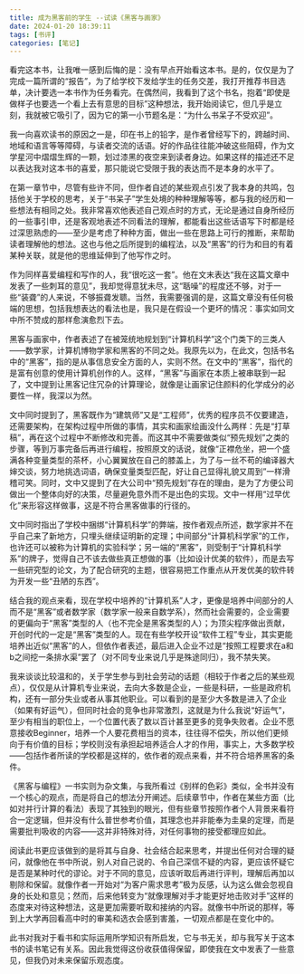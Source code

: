 ```yaml
---
title: 成为黑客前的学生 --试读《黑客与画家》
date: 2024-01-20 18:39:11
tags: [书评]
categories: [笔记]
---
```

看完这本书，让我唯一感到后悔的是：没有早点开始看这本书。是的，仅仅是为了完成一篇所谓的“报告”，为了给学校下发给学生的任务交差，我打开推荐书目选单，决计要选一本书作为任务看完。在偶然间，我看到了这个书名，抱着“即使是做样子也要选一个看上去有意思的目标”这种想法，我开始阅读它，但几乎是立刻，我就被它吸引了，因为它的第一小节题名是：“为什么书呆子不受欢迎”。

我一向喜欢读书的原因之一是，印在书上的铅字，是作者曾经写下的，跨越时间、地域和语言等等障碍，与读者交流的话语。好的作品往往能冲破这些阻碍，作为文学星河中熠熠生辉的一颗，划过漆黑的夜空来到读者身边。如果这样的描述还不足以表达我对这本书的喜爱，那只能说它受限于我的表达而不是本身的水平了。

在第一章节中，尽管有些许不同，但作者自述的某些观点引发了我本身的共鸣，包括他关于学校的思考，关于“书呆子”学生处境的种种理解等等，都与我的经历和一些想法有相同之处。我非常喜欢他表述自己观点时的方式，无论是通过自身所经历的一些事引申，还是客观地表述不同看法的理解，都能看出这些话语写下时都是经过深思熟虑的——至少是考虑了种种方面，做出一些在思路上可行的推断，来帮助读者理解他的想法。这也与他之后所提到的编程法，以及“黑客”的行为和目的有着某种关联，就是他的思维延伸到了他写作之时。

作为同样喜爱编程和写作的人，我“很吃这一套”。他在文末表达“我在这篇文章中发表了一些刺耳的意见”，我却觉得意犹未尽，这“聒噪”的程度还不够，对于一些“装聋”的人来说，不够振聋发聩。当然，我需要强调的是，这篇文章没有任何极端的思想，包括我想表达的看法也是，我只是在假设一个更坏的情况：事实如同文中所不赞成的那样愈演愈烈下去。

黑客与画家中，作者表述了在被笼统地规划到“计算机科学”这个门类下的三类人——数学家，计算机博物学家和黑客的不同之处。我原先以为，在此文，包括书名中的“黑客”，指的是从事信息安全方面的人，实则不然。在文中的“黑客”，指代的是富有创意的使用计算机创作的人。这样，“黑客”与画家在本质上被串联到一起了，文中提到让黑客记住冗杂的计算理论，就像是让画家记住颜料的化学成分的必要性一样，我深以为然。

文中同时提到了，黑客既作为“建筑师”又是“工程师”，优秀的程序员不仅要建造，还需要架构，在架构过程中所做的事情，其实和画家绘画没什么两样：先是“打草稿”，再在这个过程中不断修改和完善。而这其中不需要做类似“预先规划”之类的步骤，等到万事完备后再进行编程，按照原文的话说，就像“正襟危坐，把一个盛满各种变量类型的茶杯，小心翼翼放在自己的膝盖上，为了与一丝不苟的编译器大婶交谈，努力地挑选词语，确保变量类型匹配，好让自己显得礼貌又周到”一样滑稽可笑。同时，文中又提到了在大公司中“预先规划”存在的理由，是为了方便公司做出一个整体向好的决策，尽量避免意外而不是出色的实现。文中一样用“过早优化”来形容这样做事，这是不符合黑客做事的行径的。

文中同时指出了学校中捆绑“计算机科学”的弊端，按作者观点所述，数学家并不在乎自己来了新地方，只埋头继续证明新的定理；中间部分“计算机科学家”的工作，也许还可以被称为计算机的实验科学；另一端的“黑客”，则受制于“计算机科学系”的牌子，觉得自己不该去做些真正想做的事（比如设计优美的软件），而是去写一些研究型的论文，为了配合研究的主题，很容易把工作重点从开发优美的软件转为开发一些“丑陋的东西”。

结合我的观点来看，现在学校中培养的“计算机系”人才，更像是培养中间部分的人而不是“黑客”或者数学家（数学家一般来自数学系），然而社会需要的，企业需要的更偏向于“黑客”类型的人（也不完全是黑客类型的人）；为顶尖程序做出贡献，开创时代的一定是“黑客”类型的人。现在有些学校开设“软件工程”专业，其实更能培养出近似“黑客”的人，但依作者表述，最后进入企业不过是“按照工程要求在a和b之间挖一条排水渠”罢了（对不同专业来说几乎是殊途同归），我不禁失笑。

我来谈谈比较温和的，关于学生参与到社会劳动的话题（相较于作者之后的某些观点），仅仅是从计算机专业来说，去向大多数是企业，一些是科研，一些是政府机构，还有一部分失业或者从事其他职业。可以看到的是至少大多数是进入了企业（如果有好运气），但同时社会的竞争也非常激烈，这就是为什么我说“好运气”，至少有相当的职位上，一个位置代表了数以百计甚至更多的竞争失败者。企业不愿意接收Beginner，培养一个人要花费相当的资本，往往得不偿失，所以他们更倾向于有价值的目标；学校则没有承担起培养适合人才的作用，事实上，大多数学校——包括作者所读的学校都是这样的，依作者的观点来看，并不符合培养黑客的条件。

《黑客与编程》一书实则为杂文集，与我所看过《别样的色彩》类似，全书并没有一个核心的观点，而是将自己的想法分开阐述。后续章节中，作者在某些方面（比如对并行计算的看法）表现了其独到的眼光，但有些章节按照作者个人背景来看符合一定逻辑，但并没有什么普世参考价值，其理念也并非能奉为圭臬的定理，而是需要批判吸收的内容——这并非特殊对待，对任何事物的接受都理应如此。

阅读此书更应该做到的是将其与自身、社会结合起来思考，并提出任何对合理的疑问，就像他在书中所说，别人对自己说的、令自己深信不疑的内容，更应该怀疑它是否是某种时代的谬论。对于不同的意见，应该听取后再进行评判，理解后再加以剔除和保留。就像作者一开始对“为客户需求思考”极为反感，认为这么做会忽视自身的长处和意见；然而，后来他转变为“就像理解对手才能更好地击败对手”这样的态度来对待这种想法，这是更加需要听取和接纳的内容。就像书中所说的那样，等到上大学再回看高中时的审美和选衣会感到害羞，一切观点都是在变化中的。

此书对我对于看书和实际运用所学知识有所启发，它与书无关，却与我写关于这本书的读书笔记有关系。因此我觉得这份收获值得保留，即使我在文中发表了一些意见，但我仍对未来保留乐观态度。
